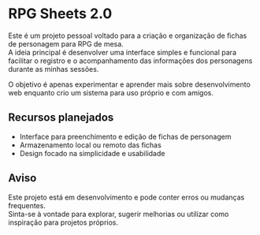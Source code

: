 # RPG Sheets 2.0

Este é um projeto pessoal voltado para a criação e organização de fichas de personagem para RPG de mesa.  
A ideia principal é desenvolver uma interface simples e funcional para facilitar o registro e o acompanhamento das informações dos personagens durante as minhas sessões.

O objetivo é apenas experimentar e aprender mais sobre desenvolvimento web enquanto crio um sistema para uso próprio e com amigos.

## Recursos planejados
- Interface para preenchimento e edição de fichas de personagem
- Armazenamento local ou remoto das fichas
- Design focado na simplicidade e usabilidade


## Aviso
Este projeto está em desenvolvimento e pode conter erros ou mudanças frequentes.  
Sinta-se à vontade para explorar, sugerir melhorias ou utilizar como inspiração para projetos próprios.
